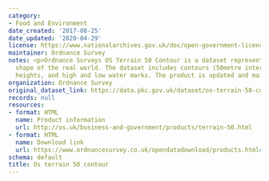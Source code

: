 ```yaml
---
category:
- Food and Environment
date_created: '2017-08-25'
date_updated: '2020-04-29'
license: https://www.nationalarchives.gov.uk/doc/open-government-licence/version/3/
maintainer: Ordnance Survey
notes: <p>Ordnance Surveys OS Terrain 50 Contour is a dataset representing the physical
  shape of the real world. The dataset includes contours (50metre interval), spot
  heights, and high and low water marks. The product is updated and maintained annually.</p>
organization: Ordnance Survey
original_dataset_link: https://data.pkc.gov.uk/dataset/os-terrain-50-contour
records: null
resources:
- format: HTML
  name: Product information
  url: http://os.uk/business-and-government/products/terrain-50.html
- format: HTML
  name: Download link
  url: https://www.ordnancesurvey.co.uk/opendatadownload/products.html#TERR50
schema: default
title: Os terrain 50 contour
---
```

